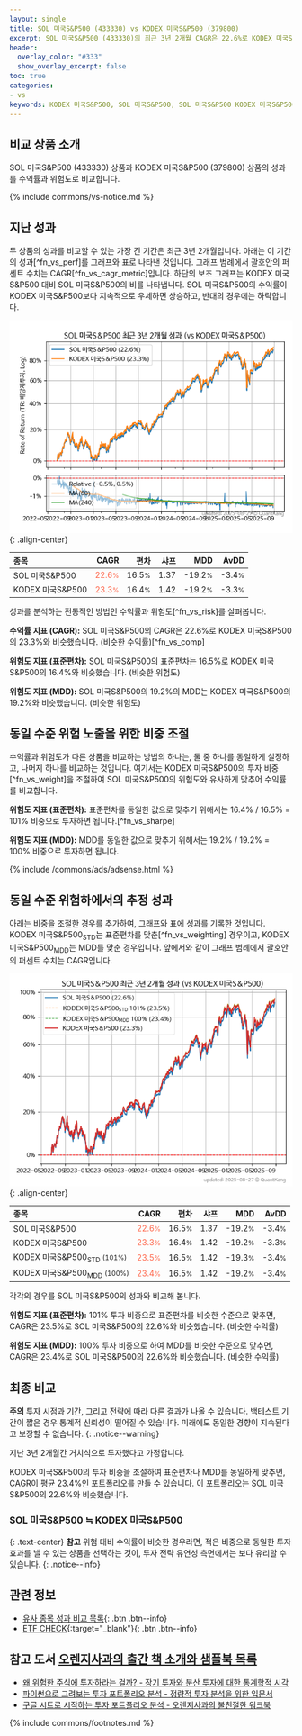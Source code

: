 ```yaml
---
layout: single
title: SOL 미국S&P500 (433330) vs KODEX 미국S&P500 (379800)
excerpt: SOL 미국S&P500 (433330)의 최근 3년 2개월 CAGR은 22.6%로 KODEX 미국S&P500 (379800)의 23.3%와 비슷했습니다.
header:
  overlay_color: "#333"
  show_overlay_excerpt: false
toc: true
categories:
- vs
keywords: KODEX 미국S&P500, SOL 미국S&P500, SOL 미국S&P500 KODEX 미국S&P500 비교, 433330, 379800, 433330 433330 비교
---
```


## 비교 상품 소개


SOL 미국S&P500 (433330) 상품과 KODEX 미국S&P500 (379800) 상품의 성과를 수익률과 위험도로 비교합니다.





{% include commons/vs-notice.md %}

## 지난 성과

두 상품의 성과를 비교할 수 있는 가장 긴 기간은 최근 3년 2개월입니다. 아래는 이 기간의 성과[^fn_vs_perf]를 그래프와 표로 나타낸 것입니다.
그래프 범례에서 괄호안의 퍼센트 수치는 CAGR[^fn_vs_cagr_metric]입니다.
하단의 보조 그래프는 KODEX 미국S&P500 대비 SOL 미국S&P500의 비를 나타냅니다.
SOL 미국S&P500의 수익률이 KODEX 미국S&P500보다 지속적으로 우세하면 상승하고, 반대의 경우에는 하락합니다.

![SOL 미국S&P500](/vs/images/433330-vs-379800_dual.png){: .align-center}

| **종목** | **CAGR** | **편차** | **샤프** | **MDD** | **AvDD** |
| :------------ | ------: | -----------: | -------: | ------: | -------: |
| SOL 미국S&P500 | <span style="color: tomato">22.6<small>%</small></span> | 16.5<small>%</small> | 1.37 | -19.2<small>%</small> | -3.4<small>%</small> |
| KODEX 미국S&P500 | <span style="color: tomato">23.3<small>%</small></span> | 16.4<small>%</small> | 1.42 | -19.2<small>%</small> | -3.3<small>%</small> |

<!-- more -->


성과를 분석하는 전통적인 방법인 수익률과 위험도[^fn_vs_risk]를 살펴봅니다.

**수익률 지표 (CAGR):** SOL 미국S&P500의 CAGR은 22.6%로 KODEX 미국S&P500의 23.3%와 비슷했습니다. (비슷한 수익률)[^fn_vs_comp]

**위험도 지표 (표준편차):** SOL 미국S&P500의 표준편차는 16.5%로 KODEX 미국S&P500의 16.4%와 비슷했습니다. (비슷한 위험도)

**위험도 지표 (MDD):** SOL 미국S&P500의 19.2%의 MDD는 KODEX 미국S&P500의 19.2%와 비슷했습니다. (비슷한 위험도)



## 동일 수준 위험 노출을 위한 비중 조절

수익률과 위험도가 다른 상품을 비교하는 방법의 하나는, 둘 중 하나를 동일하게 설정하고, 나머지 하나를 비교하는 것입니다.
여기서는 KODEX 미국S&P500의 투자 비중[^fn_vs_weight]을 조절하여 SOL 미국S&P500의 위험도와 유사하게 맞추어 수익률를 비교합니다.

**위험도 지표 (표준편차):** 표준편차를 동일한 값으로 맞추기 위해서는 16.4% / 16.5% = 101% 비중으로 투자하면 됩니다.[^fn_vs_sharpe]

**위험도 지표 (MDD):** MDD를 동일한 값으로 맞추기 위해서는 19.2% / 19.2% = 100% 비중으로 투자하면 됩니다.


{% include /commons/ads/adsense.html %}



## 동일 수준 위험하에서의 추정 성과

아래는 비중을 조절한 경우를 추가하여, 그래프와 표에 성과를 기록한 것입니다.
KODEX 미국S&P500<sub>STD</sub>는 표준편차를 맞춘[^fn_vs_weighting] 경우이고, KODEX 미국S&P500<sub>MDD</sub>는 MDD를 맞춘 경우입니다.
앞에서와 같이 그래프 범례에서 괄호안의 퍼센트 수치는 CAGR입니다.


![SOL 미국S&P500](/vs/images/433330-vs-379800.png){: .align-center}



| **종목** | **CAGR** | **편차** | **샤프** | **MDD** | **AvDD** |
| :------------ | ------: | -----------: | -------: | ------: | -------: |
| SOL 미국S&P500 | <span style="color: tomato">22.6<small>%</small></span> | 16.5<small>%</small> | 1.37 | -19.2<small>%</small> | -3.4<small>%</small> |
| KODEX 미국S&P500 | <span style="color: tomato">23.3<small>%</small></span> | 16.4<small>%</small> | 1.42 | -19.2<small>%</small> | -3.3<small>%</small> |
| KODEX 미국S&P500<sub>STD</sub> <small>(101%)</small> | <span style="color: tomato">23.5<small>%</small></span> | 16.5<small>%</small> | 1.42 | -19.3<small>%</small> | -3.4<small>%</small> |
| KODEX 미국S&P500<sub>MDD</sub> <small>(100%)</small> | <span style="color: tomato">23.4<small>%</small></span> | 16.5<small>%</small> | 1.42 | -19.2<small>%</small> | -3.4<small>%</small> |



각각의 경우를 SOL 미국S&P500의 성과와 비교해 봅니다.

**위험도 지표 (표준편차):** 101% 투자 비중으로 표준편차를 비슷한 수준으로 맞추면, CAGR은 23.5%로 SOL 미국S&P500의 22.6%와 비슷했습니다. (비슷한 수익률)

**위험도 지표 (MDD):** 100% 투자 비중으로 하여 MDD를 비슷한 수준으로 맞추면, CAGR은 23.4%로 SOL 미국S&P500의 22.6%와 비슷했습니다. (비슷한 수익률)




## 최종 비교

**주의** 투자 시점과 기간, 그리고 전략에 따라 다른 결과가 나올 수 있습니다. 백테스트 기간이 짧은 경우 통계적 신뢰성이 떨어질 수 있습니다. 미래에도 동일한 경향이 지속된다고 보장할 수 없습니다.
{: .notice--warning}

지난 3년 2개월간 거치식으로 투자했다고 가정합니다.

KODEX 미국S&P500의 투자 비중을 조절하여 표준편차나 MDD를 동일하게 맞추면, CAGR이 평균 23.4%인 포트폴리오를 만들 수 있습니다.
이 포트폴리오는 SOL 미국S&P500의 22.6%와 비슷했습니다.

### SOL 미국S&P500 ≒ KODEX 미국S&P500
{: .text-center}
**참고** 위험 대비 수익률이 비슷한 경우라면, 적은 비중으로 동일한 투자 효과를 낼 수 있는 상품을 선택하는 것이, 투자 전략 유연성 측면에서는 보다 유리할 수 있습니다.
{: .notice--info}


## 관련 정보

- [유사 종목 성과 비교 목록](/vs/){: .btn .btn--info}
- [ETF CHECK](https://www.etfcheck.co.kr/mobile/etpitem/379800/compare?compCode%5B%5D=433330){:target="_blank"}{: .btn .btn--info}


## 참고 도서 [오렌지사과의 출간 책 소개와 샘플북 목록](https://kongdori.tistory.com/691)

- [왜 위험한 주식에 투자하라는 걸까? - 장기 투자와 분산 투자에 대한 통계학적 시각](https://kongdori.tistory.com/421)
- [파이썬으로 그려보는 투자 포트폴리오 분석  - 정량적 투자 분석을 위한 입문서](https://kongdori.tistory.com/643)
- [구글 시트로 시작하는 투자 포트폴리오 분석 - 오렌지사과의 불친절한 워크북](https://kongdori.tistory.com/449)

{% include commons/footnotes.md %}